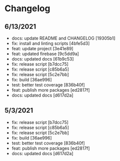 # Changelog

## 6/13/2021

- docs: update README and CHANGELOG [19305b1]
- fix: install and linting scripts [4bfe5d3]
- feat: update project [3e41e89]
- feat: updated firebase [9c5dd9a]
- docs: updated docs [61b9c53]
- fix: release script [b7dcc75]
- fix: release script [c85b6a5]
- fix: release script [5c2e7bb]
- fix: build [36ae996]
- test: better test coverage [836b40f]
- feat: publish more packages [ed2817f]
- docs: updated docs [d617d2a]
## 5/3/2021

- fix: release script [b7dcc75]
- fix: release script [c85b6a5]
- fix: release script [5c2e7bb]
- fix: build [36ae996]
- test: better test coverage [836b40f]
- feat: publish more packages [ed2817f]
- docs: updated docs [d617d2a]
